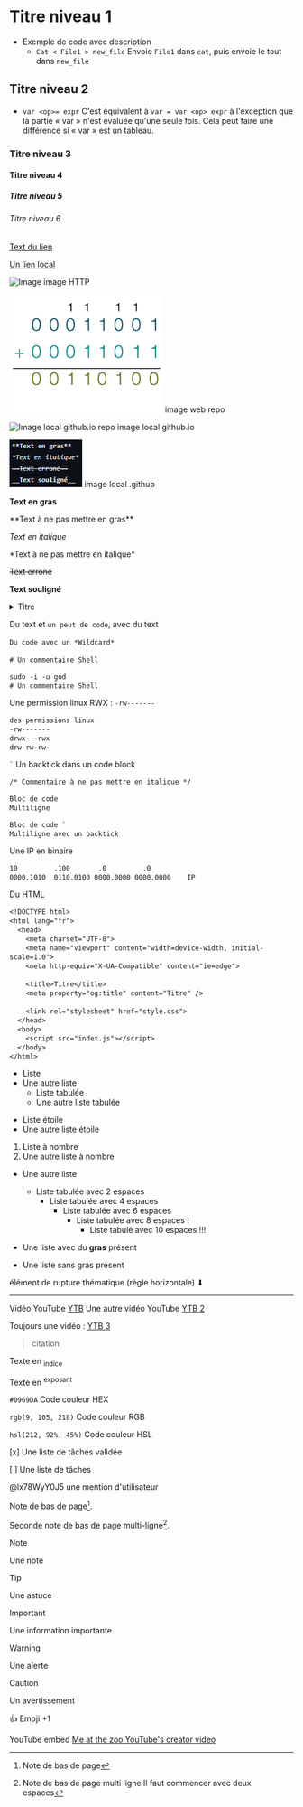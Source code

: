# Titre niveau 1
- Exemple de code avec description
  - `Cat < File1 > new_file` Envoie `File1` dans `cat`, puis envoie le tout dans `new_file`

## Titre niveau 2
- `var <op>= expr` C'est équivalent à `var = var <op> expr` à l'exception que la partie « var » n'est évaluée qu'une seule fois. Cela peut faire une différence si « var » est un tableau.

### Titre niveau 3

#### Titre niveau 4

##### Titre niveau 5

###### Titre niveau 6

[Text du lien](https://pages.github.com/)

[Un lien local](/CONTRIBUTING.md)

![Image](https://avatars.githubusercontent.com/u/84735589?v=4) image HTTP

![Image web .github repo](https://github.com/Altherneum/.github/blob/main/note/assets/images/Binaire.png?raw=true) image web repo

![Image local github.io repo](/assets/image/pp.png) image local github.io

![Image local github.io repo](/note/assets/images/chrome_uKrMVGwLFY.png) image local .github

**Text en gras**

\*\*Text à ne pas mettre en gras\*\*

*Text en italique*

\*Text à ne pas mettre en italique\*

~~Text erroné~~

__Text souligné__

<details>
<summary>Titre</summary>
Text
</details>

Du text et `un peut de code`, avec du text

`Du code avec un *Wildcard*`

`# Un commentaire Shell`
```
sudo -i -u god
# Un commentaire Shell
```

Une permission linux RWX : `-rw-------`

```
des permissions linux
-rw-------
drwx---rwx
drw-rw-rw-
```

`` ` `` Un backtick dans un code block

```
/* Commentaire à ne pas mettre en italique */
```

```
Bloc de code
Multiligne
```

```
Bloc de code `
Multiligne avec un backtick
```

Une IP en binaire
```
10         .100       .0         .0
0000.1010  0110.0100 0000.0000 0000.0000    IP
```

Du HTML
```
<!DOCTYPE html>
<html lang="fr">
  <head>
    <meta charset="UTF-8">
    <meta name="viewport" content="width=device-width, initial-scale=1.0">
    <meta http-equiv="X-UA-Compatible" content="ie=edge">

    <title>Titre</title>
    <meta property="og:title" content="Titre" />

    <link rel="stylesheet" href="style.css">
  </head>
  <body>
    <script src="index.js"></script>
  </body>
</html>
```

- Liste
- Une autre liste
  - Liste tabulée
  - Une autre liste tabulée

* Liste étoile
* Une autre liste étoile

1. Liste à nombre
2. Une autre liste à nombre

- Une autre liste
  - Liste tabulée avec 2 espaces
    - Liste tabulée avec 4 espaces
      - Liste tabulée avec 6 espaces
        - Liste tabulée avec 8 espaces !
          - Liste tabulé avec 10 espaces !!!

- Une liste avec du **gras** présent
- Une liste sans gras présent

élément de rupture thématique (règle horizontale) ⬇

---

Vidéo YouTube
[YTB](https://youtube.com/watch?v=jNQXAC9IVRw)
Une autre vidéo YouTube [YTB 2](https://www.youtube.com/watch?v=XqZsoesa55w)

Toujours une vidéo :
[YTB 3](https://www.youtube.com/watch?v=OPf0YbXqDm0)

> citation

Texte en <sub>indice</sub>

Texte en <sup>exposant</sup>

`#0969DA` Code couleur HEX

`rgb(9, 105, 218)` Code couleur RGB

`hsl(212, 92%, 45%)` Code couleur HSL

[x] Une liste de tâches validée

[ ] Une liste de tâches

@lx78WyY0J5 une mention d'utilisateur

Note de bas de page[^1].

Seconde note de bas de page multi-ligne[^2].

[^1]: Note de bas de page
[^2]: Note de bas de page multi ligne
  Il faut commencer avec deux espaces


> [!NOTE]
> Une note

> [!TIP]
> Une astuce

> [!IMPORTANT]
> Une information importante

> [!WARNING]
> Une alerte

> [!CAUTION]
> Un avertissement

:+1: Emoji +1

<!-- Commentaire ignoré -->

YouTube embed
[Me at the zoo YouTube's creator video](https://youtube.com/watch?v=jNQXAC9IVRw)
